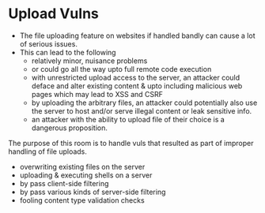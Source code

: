 # Upload Vulns

- The file uploading feature on websites if handled bandly can cause a lot of serious issues.
- This can lead to the following
  - relatively minor, nuisance problems
  - or could go all the way upto full remote code execution
  - with unrestricted upload access to the server, an attacker could deface and alter existing content & upto including malicious web pages which may lead to XSS and CSRF
  - by uploading the arbitrary files, an attacker could potentially also use the server to host and/or serve illegal content or leak sensitive info.
  - an attacker with the ability to upload file of their choice is a dangerous proposition.

The purpose of this room is to handle vuls that resulted as part of improper handling of file uploads.
- overwriting existing files on the server
- uploading & executing shells on a server
- by pass client-side filtering
- by pass various kinds of server-side filtering
- fooling content type validation checks
